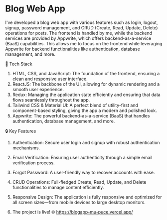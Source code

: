 # Blog Web App

I've developed a blog web app with various features such as login, logout, signup, password management, and CRUD (Create, Read, Update, Delete) operations for posts. The frontend is handled by me, while the backend services are provided by Appwrite, which offers backend-as-a-service (BaaS) capabilities. This allows me to focus on the frontend while leveraging Appwrite for backend functionalities like authentication, database management, and more.

🌟 Tech Stack

1. HTML, CSS, and JavaScript​: The foundation of the frontend, ensuring a clean and responsive user interface. 
2. ReactJS: The backbone of the UI, allowing for dynamic rendering and a smooth user experience. 
3. Redux: Managing the application state efficiently and ensuring that data flows seamlessly throughout the app. 
4. Tailwind CSS & Material UI: A perfect blend of utility-first and component-based styling, giving the app a modern and polished look. 
5. Appwrite: The powerful backend-as-a-service (BaaS) that handles authentication, database management, and more.

🔒 Key Features

1. Authentication: Secure user login and signup with robust authentication mechanisms. 
2. Email Verification: Ensuring user authenticity through a simple email verification process. 
3. Forgot Password: A user-friendly way to recover accounts with ease. 
4. CRUD Operations: Full-fledged Create, Read, Update, and Delete functionalities to manage content efficiently. 
5. Responsive Design: The application is fully responsive and optimized for all screen sizes—from mobile devices to large desktop monitors.

6. The project is live! 🌐 https://blogapp-mu-puce.vercel.app/
